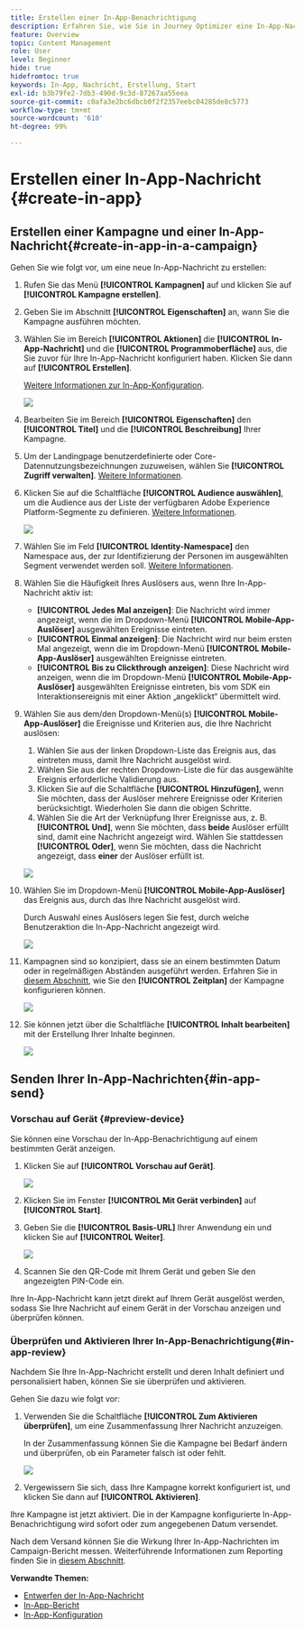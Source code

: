 ```yaml
---
title: Erstellen einer In-App-Benachrichtigung
description: Erfahren Sie, wie Sie in Journey Optimizer eine In-App-Nachricht erstellen.
feature: Overview
topic: Content Management
role: User
level: Beginner
hide: true
hidefromtoc: true
keywords: In-App, Nachricht, Erstellung, Start
exl-id: b3b79fe2-7db3-490d-9c3d-87267aa55eea
source-git-commit: c0afa3e2bc6dbcb0f2f2357eebc04285de8c5773
workflow-type: tm+mt
source-wordcount: '610'
ht-degree: 99%

---
```


# Erstellen einer In-App-Nachricht {#create-in-app}

## Erstellen einer Kampagne und einer In-App-Nachricht{#create-in-app-in-a-campaign}

Gehen Sie wie folgt vor, um eine neue In-App-Nachricht zu erstellen:

1. Rufen Sie das Menü **[!UICONTROL Kampagnen]** auf und klicken Sie auf **[!UICONTROL Kampagne erstellen]**.

1. Geben Sie im Abschnitt **[!UICONTROL Eigenschaften]** an, wann Sie die Kampagne ausführen möchten.

1. Wählen Sie im Bereich **[!UICONTROL Aktionen]** die **[!UICONTROL In-App-Nachricht]** und die **[!UICONTROL Programmoberfläche]** aus, die Sie zuvor für Ihre In-App-Nachricht konfiguriert haben. Klicken Sie dann auf **[!UICONTROL Erstellen]**.

   [Weitere Informationen zur In-App-Konfiguration](inapp-configuration.md).

   ![](assets/in_app_create_1.png)

1. Bearbeiten Sie im Bereich **[!UICONTROL Eigenschaften]** den **[!UICONTROL Titel]** und die **[!UICONTROL Beschreibung]** Ihrer Kampagne.

1. Um der Landingpage benutzerdefinierte oder Core-Datennutzungsbezeichnungen zuzuweisen, wählen Sie **[!UICONTROL Zugriff verwalten]**. [Weitere Informationen](../administration/object-based-access.md).

1. Klicken Sie auf die Schaltfläche **[!UICONTROL Audience auswählen]**, um die Audience aus der Liste der verfügbaren Adobe Experience Platform-Segmente zu definieren. [Weitere Informationen](../segment/about-segments.md).

   ![](assets/in_app_create_2.png)

1. Wählen Sie im Feld **[!UICONTROL Identity-Namespace]** den Namespace aus, der zur Identifizierung der Personen im ausgewählten Segment verwendet werden soll. [Weitere Informationen](../event/about-creating.md#select-the-namespace).

1. Wählen Sie die Häufigkeit Ihres Auslösers aus, wenn Ihre In-App-Nachricht aktiv ist:

   * **[!UICONTROL Jedes Mal anzeigen]**: Die Nachricht wird immer angezeigt, wenn die im Dropdown-Menü **[!UICONTROL Mobile-App-Auslöser]** ausgewählten Ereignisse eintreten.
   * **[!UICONTROL Einmal anzeigen]**: Die Nachricht wird nur beim ersten Mal angezeigt, wenn die im Dropdown-Menü **[!UICONTROL Mobile-App-Auslöser]** ausgewählten Ereignisse eintreten.
   * **[!UICONTROL Bis zu Clickthrough anzeigen]**: Diese Nachricht wird anzeigen, wenn die im Dropdown-Menü **[!UICONTROL Mobile-App-Auslöser]** ausgewählten Ereignisse eintreten, bis vom SDK ein Interaktionsereignis mit einer Aktion „angeklickt“ übermittelt wird.

1. Wählen Sie aus dem/den Dropdown-Menü(s) **[!UICONTROL Mobile-App-Auslöser]** die Ereignisse und Kriterien aus, die Ihre Nachricht auslösen:

   1. Wählen Sie aus der linken Dropdown-Liste das Ereignis aus, das eintreten muss, damit Ihre Nachricht ausgelöst wird.
   1. Wählen Sie aus der rechten Dropdown-Liste die für das ausgewählte Ereignis erforderliche Validierung aus.
   1. Klicken Sie auf die Schaltfläche **[!UICONTROL Hinzufügen]**, wenn Sie möchten, dass der Auslöser mehrere Ereignisse oder Kriterien berücksichtigt. Wiederholen Sie dann die obigen Schritte.
   1. Wählen Sie die Art der Verknüpfung Ihrer Ereignisse aus, z. B. **[!UICONTROL Und]**, wenn Sie möchten, dass **beide** Auslöser erfüllt sind, damit eine Nachricht angezeigt wird. Wählen Sie stattdessen **[!UICONTROL Oder]**, wenn Sie möchten, dass die Nachricht angezeigt, dass **einer** der Auslöser erfüllt ist.

   ![](assets/in_app_create_3.png)

1. Wählen Sie im Dropdown-Menü **[!UICONTROL Mobile-App-Auslöser]** das Ereignis aus, durch das Ihre Nachricht ausgelöst wird.

   Durch Auswahl eines Auslösers legen Sie fest, durch welche Benutzeraktion die In-App-Nachricht angezeigt wird.

   ![](assets/in_app_create_3.png)

1. Kampagnen sind so konzipiert, dass sie an einem bestimmten Datum oder in regelmäßigen Abständen ausgeführt werden. Erfahren Sie in [diesem Abschnitt](../campaigns/create-campaign.md#schedule), wie Sie den **[!UICONTROL Zeitplan]** der Kampagne konfigurieren können.

   ![](assets/in-app-schedule.png)

1. Sie können jetzt über die Schaltfläche **[!UICONTROL Inhalt bearbeiten]** mit der Erstellung Ihrer Inhalte beginnen.

   ![](assets/in_app_create_4.png)

## Senden Ihrer In-App-Nachrichten{#in-app-send}

### Vorschau auf Gerät {#preview-device}

Sie können eine Vorschau der In-App-Benachrichtigung auf einem bestimmten Gerät anzeigen.

1. Klicken Sie auf **[!UICONTROL Vorschau auf Gerät]**.

   ![](assets/in_app_create_6.png)

1. Klicken Sie im Fenster **[!UICONTROL Mit Gerät verbinden]** auf **[!UICONTROL Start]**.

1. Geben Sie die **[!UICONTROL Basis-URL]** Ihrer Anwendung ein und klicken Sie auf **[!UICONTROL Weiter]**.

   ![](assets/in_app_create_7.png)

1. Scannen Sie den QR-Code mit Ihrem Gerät und geben Sie den angezeigten PIN-Code ein.

Ihre In-App-Nachricht kann jetzt direkt auf Ihrem Gerät ausgelöst werden, sodass Sie Ihre Nachricht auf einem Gerät in der Vorschau anzeigen und überprüfen können.

### Überprüfen und Aktivieren Ihrer In-App-Benachrichtigung{#in-app-review}

Nachdem Sie Ihre In-App-Nachricht erstellt und deren Inhalt definiert und personalisiert haben, können Sie sie überprüfen und aktivieren.

Gehen Sie dazu wie folgt vor:

1. Verwenden Sie die Schaltfläche **[!UICONTROL Zum Aktivieren überprüfen]**, um eine Zusammenfassung Ihrer Nachricht anzuzeigen.

   In der Zusammenfassung können Sie die Kampagne bei Bedarf ändern und überprüfen, ob ein Parameter falsch ist oder fehlt.

   ![](assets/in_app_create_5.png)

1. Vergewissern Sie sich, dass Ihre Kampagne korrekt konfiguriert ist, und klicken Sie dann auf **[!UICONTROL Aktivieren]**.

Ihre Kampagne ist jetzt aktiviert. Die in der Kampagne konfigurierte In-App-Benachrichtigung wird sofort oder zum angegebenen Datum versendet.

Nach dem Versand können Sie die Wirkung Ihrer In-App-Nachrichten im Campaign-Bericht messen. Weiterführende Informationen zum Reporting finden Sie in [diesem Abschnitt](inapp-report.md).

**Verwandte Themen:**

* [Entwerfen der In-App-Nachricht](design-in-app.md)
* [In-App-Bericht](inapp-report.md)
* [In-App-Konfiguration](inapp-configuration.md)
